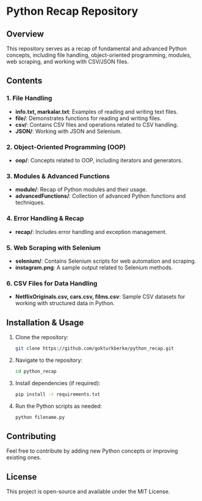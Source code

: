 # Python Recap Repository

## Overview
This repository serves as a recap of fundamental and advanced Python concepts, including file handling, object-oriented programming, modules, web scraping, and working with CSV/JSON files.

## Contents

### **1. File Handling**
- **info.txt, markalar.txt**: Examples of reading and writing text files.
- **file/**: Demonstrates functions for reading and writing files.
- **csv/**: Contains CSV files and operations related to CSV handling.
- **JSON/**: Working with JSON and Selenium.

### **2. Object-Oriented Programming (OOP)**
- **oop/**: Concepts related to OOP, including iterators and generators.

### **3. Modules & Advanced Functions**
- **module/**: Recap of Python modules and their usage.
- **advancedFunctions/**: Collection of advanced Python functions and techniques.

### **4. Error Handling & Recap**
- **recap/**: Includes error handling and exception management.

### **5. Web Scraping with Selenium**
- **selenium/**: Contains Selenium scripts for web automation and scraping.
- **instagram.png**: A sample output related to Selenium methods.

### **6. CSV Files for Data Handling**
- **NetflixOriginals.csv, cars.csv, films.csv**: Sample CSV datasets for working with structured data in Python.

## Installation & Usage
1. Clone the repository:
   ```sh
   git clone https://github.com/gokturkberke/python_recap.git
   ```
2. Navigate to the repository:
   ```sh
   cd python_recap
   ```
3. Install dependencies (if required):
   ```sh
   pip install -r requirements.txt
   ```
4. Run the Python scripts as needed:
   ```sh
   python filename.py
   ```

## Contributing
Feel free to contribute by adding new Python concepts or improving existing ones.

## License
This project is open-source and available under the MIT License.


